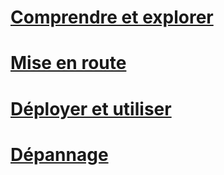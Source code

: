 # [Comprendre et explorer](/intune/understand-explore/introduction-to-microsoft-intune.md)
# [Mise en route](/intune/get-started/what-to-know-before-you-start-microsoft-intune)
# [Déployer et utiliser](/intune/deploy-use/overview-of-device-and-app-lifecycles-in-microsoft-intune)
# [Dépannage](/intune/troubleshoot/general-troubleshooting-tips-for-microsoft-intune)


<!--HONumber=Jun16_HO3-->


